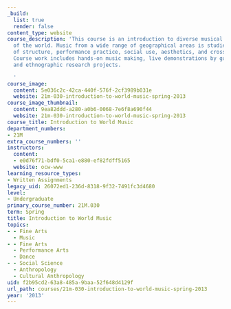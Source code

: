 ```yaml
---
_build:
  list: true
  render: false
content_type: website
course_description: 'This course is an introduction to diverse musical traditions
  of the world. Music from a wide range of geographical areas is studied in terms
  of structure, performance practice, social use, aesthetics, and cross-cultural contact.
  Course work includes hands-on music making, live demonstrations by guest artists,
  and ethnographic research projects.

  '
course_image:
  content: 5e036c2c-42ca-440f-576f-2cf3989b031e
  website: 21m-030-introduction-to-world-music-spring-2013
course_image_thumbnail:
  content: 9ea82ddd-a280-a0b6-0068-7e6f8a690f44
  website: 21m-030-introduction-to-world-music-spring-2013
course_title: Introduction to World Music
department_numbers:
- 21M
extra_course_numbers: ''
instructors:
  content:
  - e0d76f71-bdf0-5ca1-e880-ef82fdff5165
  website: ocw-www
learning_resource_types:
- Written Assignments
legacy_uid: 26072ed1-236d-8318-9f32-7491fc3d4680
level:
- Undergraduate
primary_course_number: 21M.030
term: Spring
title: Introduction to World Music
topics:
- - Fine Arts
  - Music
- - Fine Arts
  - Performance Arts
  - Dance
- - Social Science
  - Anthropology
  - Cultural Anthropology
uid: f2b95cd2-63a8-485a-9baa-52f648d4129f
url_path: courses/21m-030-introduction-to-world-music-spring-2013
year: '2013'
---
```

